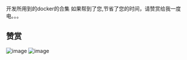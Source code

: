 开发所用到的docker的合集
如果帮到了您,节省了您的时间，请赞赏给我一度电。。。
## 赞赏
![image](https://github.com/wyy0117/Docker/tree/master/images/收款码-wx.png)
![image](https://github.com/wyy0117/Docker/tree/master/images/收款码-zfb.png)

